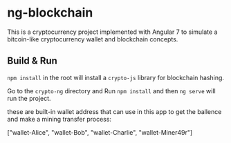# ng-blockchain
This is a cryptocurrency project implemented with Angular 7 to simulate a bitcoin-like cryptocurrency wallet and blockchain concepts.

## Build & Run

```npm install``` in the root will install a ```crypto-js``` library for blockchain hashing.

Go to the ```crypto-ng``` directory and Run ```npm install``` and then ```ng serve``` will run the project.

these are built-in wallet address that can use in this app to get the ballence and make a mining transfer process:

["wallet-Alice", "wallet-Bob", "wallet-Charlie", "wallet-Miner49r"]
